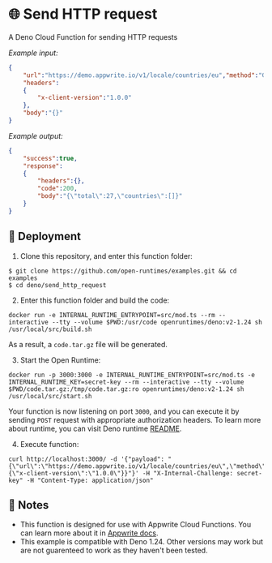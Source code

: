 # 🌐 Send HTTP request

A Deno Cloud Function for sending HTTP requests

_Example input:_

```json
{
    "url":"https://demo.appwrite.io/v1/locale/countries/eu","method":"GET",
    "headers":
    {
        "x-client-version":"1.0.0"
    },
    "body":"{}"
}
```

_Example output:_

```json
{
    "success":true,
    "response":
    {
        "headers":{},
        "code":200,
        "body":"{\"total\":27,\"countries\":[]}"
    }
}
```

## 🚀 Deployment

1. Clone this repository, and enter this function folder:

```
$ git clone https://github.com/open-runtimes/examples.git && cd examples
$ cd deno/send_http_request
```

2. Enter this function folder and build the code:

```
docker run -e INTERNAL_RUNTIME_ENTRYPOINT=src/mod.ts --rm --interactive --tty --volume $PWD:/usr/code openruntimes/deno:v2-1.24 sh /usr/local/src/build.sh
```

As a result, a `code.tar.gz` file will be generated.

3. Start the Open Runtime:

```
docker run -p 3000:3000 -e INTERNAL_RUNTIME_ENTRYPOINT=src/mod.ts -e INTERNAL_RUNTIME_KEY=secret-key --rm --interactive --tty --volume $PWD/code.tar.gz:/tmp/code.tar.gz:ro openruntimes/deno:v2-1.24 sh /usr/local/src/start.sh
```

Your function is now listening on port `3000`, and you can execute it by sending `POST` request with appropriate authorization headers. To learn more about runtime, you can visit Deno runtime [README](https://github.com/open-runtimes/open-runtimes/tree/main/runtimes/deno-1.14).

4. Execute function:

```shell
curl http://localhost:3000/ -d '{"payload": "{\"url\":\"https://demo.appwrite.io/v1/locale/countries/eu\",\"method\":\"GET\",\"headers\":{\"x-client-version\":\"1.0.0\"}}"}' -H "X-Internal-Challenge: secret-key" -H "Content-Type: application/json"
```

## 📝 Notes

- This function is designed for use with Appwrite Cloud Functions. You can learn more about it in [Appwrite docs](https://appwrite.io/docs/functions).
- This example is compatible with Deno 1.24. Other versions may work but are not guarenteed to work as they haven't been tested.
